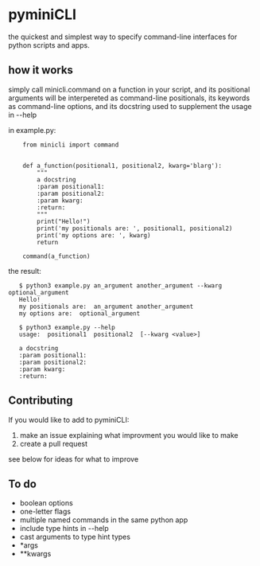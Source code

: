 pyminiCLI
=====

the quickest and simplest way to specify command-line interfaces for python scripts and apps.

how it works
------------

simply call minicli.command on a function in your script, and its positional
arguments will be interpereted as command-line positionals, its keywords as
command-line options, and its docstring used to supplement the usage in
--help

in example.py:
```
    from minicli import command


    def a_function(positional1, positional2, kwarg='blarg'):
        """
        a docstring
        :param positional1:
        :param positional2:
        :param kwarg:
        :return:
        """
        print("Hello!")
        print('my positionals are: ', positional1, positional2)
        print('my options are: ', kwarg)
        return

    command(a_function)
```
the result:

```
   $ python3 example.py an_argument another_argument --kwarg optional_argument
   Hello!
   my positionals are:  an_argument another_argument
   my options are:  optional_argument
   
   $ python3 example.py --help
   usage:  positional1  positional2  [--kwarg <value>] 

   a docstring
   :param positional1:
   :param positional2:
   :param kwarg:
   :return:
```


Contributing
------------
If you would like to add to pyminiCLI:
 1. make an issue explaining what improvment you would like to make
 2. create a pull request

see below for ideas for what to improve

To do
-----

 - boolean options
 - one-letter flags
 - multiple named commands in the same python app
 - include type hints in --help
 - cast arguments to type hint types
 - *args
 - **kwargs
